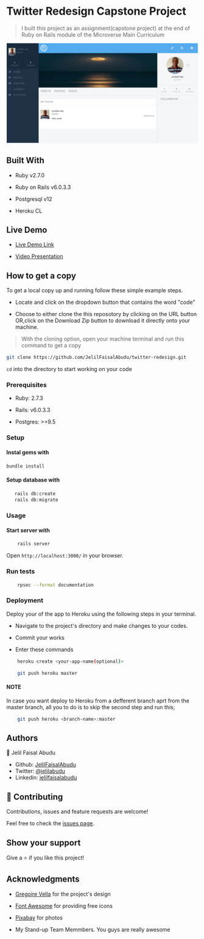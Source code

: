 
# Twitter Redesign Capstone Project

> I built this project as an assignment(capstone project) at the  end of Ruby on Rails module of the  Microverse Main Curriculum

![screenshot](app/assets/images/TwitterRedesign.png)

## Built With

* Ruby v2.7.0

* Ruby on Rails v6.0.3.3

* Postgresql v12

* Heroku CL

## Live Demo

* [Live Demo Link](https://jelil-twitter-redesign.herokuapp.com/)

* [Video Presentation](https://www.loom.com/share/07167b2b326f4a27b4631b356eb0a926)

## How to get a copy

To get a local copy up and running follow these simple example steps.

* Locate and click on the dropdown button that contains the word "code"

* Choose to either clone the this reposotory by clicking on the URL button
OR,click on the Download Zip button to download it directly onto your machine.

> With the cloning option, open your machine terminal and run this command to get a copy

```bash
git clone https://github.com/JelilFaisalAbudu/twitter-redesign.git
```

```cd``` into the directory to start working on your code

### Prerequisites

* Ruby: 2.7.3

* Rails: v6.0.3.3

* Postgres: >=9.5

### Setup

#### Instal gems with

```bash
bundle install
```

#### Setup database with

```bash
   rails db:create
   rails db:migrate
```

### Usage

#### Start server with

```bash
    rails server
```

Open `http://localhost:3000/` in your browser.

### Run tests

```bash
    rpsec --format documentation
```

### Deployment

Deploy your of the app to Heroku using the following steps in your terminal.

* Navigate to the project's directory and make changes to your codes.

* Commit your works

* Enter these commands

```bash
    heroku create <your-app-name(optional)>
```

```bash
    git push heroku master
```

#### NOTE

In case you want deploy to Heroku from a defferent branch aprt from the master branch,
all you to do is to skip the second step and run this;

```bash
    git push heroku <branch-name>:master
```

## Authors

👤 Jelil Faisal Abudu

* Github: [JelilFaisalAbudu](https://github.com/JelilFaisalAbudu)
* Twitter: [@jelilabudu](https://twitter.com/jelilabudu)
* Linkedin: [jelilfaisalabudu](www.linkedin.com/in/jelilfaisalabudu)

## 🤝 Contributing

Contributions, issues and feature requests are welcome!

Feel free to check the [issues page](https://github.com/JelilFaisalAbudu/twitter-redesign/issues).

## Show your support

Give a ⭐️ if you like this project!

## Acknowledgments

* [Gregoire Vella](https://www.behance.net/gregoirevella) for the project's design

* [Font Awesome](https://fontawesome.com/) for providing free icons

* [Pixabay](https://pixabay.com/) for photos

* My Stand-up Team Memmbers. You guys are really awesome
